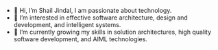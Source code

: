- 👋 Hi, I’m Shail Jindal, I am passionate about technology.
- 👀 I’m interested in effective software architecture, design and development, and intelligent systems.
- 🌱 I’m currently growing my skills in solution architectures, high quality software development, and AIML technologies.



<!---
atrsfo/atrsfo is a ✨ special ✨ repository because its `README.md` (this file) appears on your GitHub profile.
You can click the Preview link to take a look at your changes.
--->
